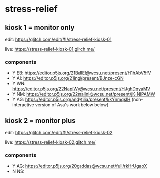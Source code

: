 # stress-relief

## kiosk 1 = monitor only

edit: https://glitch.com/edit/#!/stress-relief-kiosk-01

live: https://stress-relief-kiosk-01.glitch.me/

### components

* Y EB: https://editor.p5js.org/21BallEl@wcsu.net/present/H1hAbV5fV
* Y AI: https://editor.p5js.org/21ingl/present/BJnze-cGN
* Y WN: https://editor.p5js.org/22NapiWy@wcsu.net/present/HJghDqyaMV
* Y NM: https://editor.p5js.org/22malini@wcsu.net/present/jK-NIPAMW
* Y AG: https://editor.p5js.org/andytilia/present/kkYnmqslH  (non-interactive version of Asa's work below below)

## kiosk 2 = monitor plus

edit: https://glitch.com/edit/#!/stress-relief-kiosk-02

live: https://stress-relief-kiosk-02.glitch.me/

### components

* Y AG: https://editor.p5js.org/20gaddas@wcsu.net/full/rkHrUgaoX
* N NS: 
